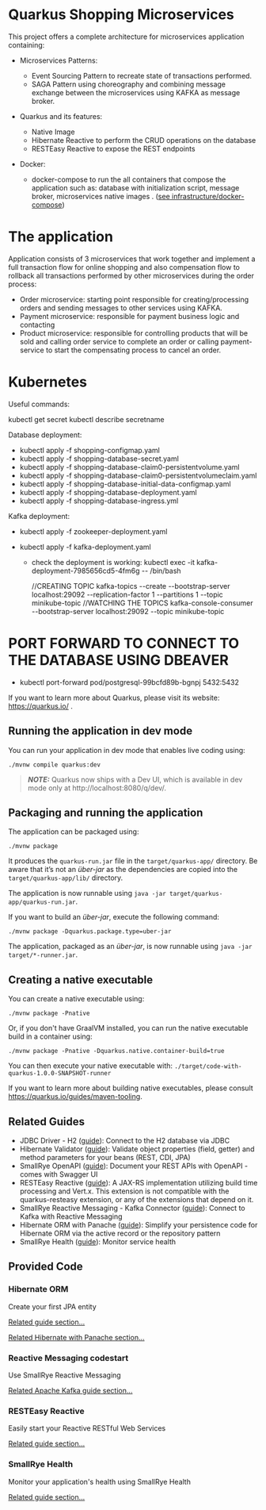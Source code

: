 # Quarkus Shopping Microservices

This project offers a complete architecture for microservices application containing:

* Microservices Patterns:
    - Event Sourcing Pattern to recreate state of transactions performed.
    - SAGA Pattern using choreography and combining message exchange between the microservices using KAFKA as message broker.
  

* Quarkus and its features:
    - Native Image
    - Hibernate Reactive to perform the CRUD operations on the database
    - RESTEasy Reactive to expose the REST endpoints

    
* Docker:
    - docker-compose to run the all containers that compose the application such as: database with initialization script, message broker, microservices native images .
     ([see infrastructure/docker-compose](./infrastructure/docker-compose))


# The application
Application consists of 3 microservices that work together and implement a full transaction flow for online shopping and also compensation flow to rollback all transactions performed by other microservices during the order process:
    
- Order microservice: starting point responsible for creating/processing orders and sending messages to other services using KAFKA.
- Payment microservice: responsible for payment business logic and contacting 
- Product microservice: responsible for controlling products that will be sold and calling order service to complete an order or calling payment-service to start the compensating process to cancel an order.






# Kubernetes

Useful commands:

kubectl get secret
kubectl describe secretname


Database deployment:

- kubectl apply -f shopping-configmap.yaml
- kubectl apply -f shopping-database-secret.yaml 
- kubectl apply -f shopping-database-claim0-persistentvolume.yaml
- kubectl apply -f shopping-database-claim0-persistentvolumeclaim.yaml
- kubectl apply -f shopping-database-initial-data-configmap.yaml
- kubectl apply -f shopping-database-deployment.yaml
- kubectl apply -f shopping-database-ingress.yml


Kafka deployment:
- kubectl apply -f zookeeper-deployment.yaml
- kubectl apply -f kafka-deployment.yaml
  
  - check the deployment is working:
    kubectl exec -it kafka-deployment-7985656cd5-4fm6g -- /bin/bash
      
    //CREATING TOPIC
    kafka-topics --create --bootstrap-server localhost:29092 --replication-factor 1 --partitions 1 --topic minikube-topic
    //WATCHING THE TOPICS
    kafka-console-consumer --bootstrap-server localhost:29092 --topic minikube-topic
    

# PORT FORWARD TO CONNECT TO THE DATABASE USING DBEAVER
- kubectl port-forward pod/postgresql-99bcfd89b-bgnpj 5432:5432



If you want to learn more about Quarkus, please visit its website: https://quarkus.io/ .

## Running the application in dev mode

You can run your application in dev mode that enables live coding using:
```shell script
./mvnw compile quarkus:dev
```

> **_NOTE:_**  Quarkus now ships with a Dev UI, which is available in dev mode only at http://localhost:8080/q/dev/.

## Packaging and running the application

The application can be packaged using:
```shell script
./mvnw package
```
It produces the `quarkus-run.jar` file in the `target/quarkus-app/` directory.
Be aware that it’s not an _über-jar_ as the dependencies are copied into the `target/quarkus-app/lib/` directory.

The application is now runnable using `java -jar target/quarkus-app/quarkus-run.jar`.

If you want to build an _über-jar_, execute the following command:
```shell script
./mvnw package -Dquarkus.package.type=uber-jar
```

The application, packaged as an _über-jar_, is now runnable using `java -jar target/*-runner.jar`.

## Creating a native executable

You can create a native executable using:
```shell script
./mvnw package -Pnative
```

Or, if you don't have GraalVM installed, you can run the native executable build in a container using:
```shell script
./mvnw package -Pnative -Dquarkus.native.container-build=true
```

You can then execute your native executable with: `./target/code-with-quarkus-1.0.0-SNAPSHOT-runner`

If you want to learn more about building native executables, please consult https://quarkus.io/guides/maven-tooling.

## Related Guides

- JDBC Driver - H2 ([guide](https://quarkus.io/guides/datasource)): Connect to the H2 database via JDBC
- Hibernate Validator ([guide](https://quarkus.io/guides/validation)): Validate object properties (field, getter) and method parameters for your beans (REST, CDI, JPA)
- SmallRye OpenAPI ([guide](https://quarkus.io/guides/openapi-swaggerui)): Document your REST APIs with OpenAPI - comes with Swagger UI
- RESTEasy Reactive ([guide](https://quarkus.io/guides/resteasy-reactive)): A JAX-RS implementation utilizing build time processing and Vert.x. This extension is not compatible with the quarkus-resteasy extension, or any of the extensions that depend on it.
- SmallRye Reactive Messaging - Kafka Connector ([guide](https://quarkus.io/guides/kafka-reactive-getting-started)): Connect to Kafka with Reactive Messaging
- Hibernate ORM with Panache ([guide](https://quarkus.io/guides/hibernate-orm-panache)): Simplify your persistence code for Hibernate ORM via the active record or the repository pattern
- SmallRye Health ([guide](https://quarkus.io/guides/microprofile-health)): Monitor service health

## Provided Code

### Hibernate ORM

Create your first JPA entity

[Related guide section...](https://quarkus.io/guides/hibernate-orm)

[Related Hibernate with Panache section...](https://quarkus.io/guides/hibernate-orm-panache)


### Reactive Messaging codestart

Use SmallRye Reactive Messaging

[Related Apache Kafka guide section...](https://quarkus.io/guides/kafka-reactive-getting-started)


### RESTEasy Reactive

Easily start your Reactive RESTful Web Services

[Related guide section...](https://quarkus.io/guides/getting-started-reactive#reactive-jax-rs-resources)

### SmallRye Health

Monitor your application's health using SmallRye Health

[Related guide section...](https://quarkus.io/guides/smallrye-health)
